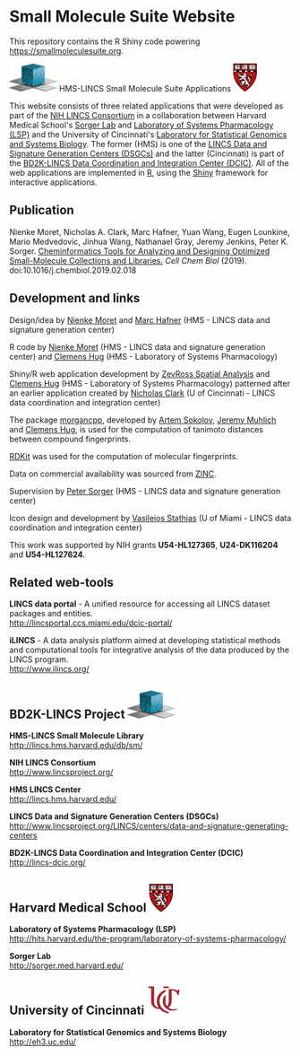 # Small Molecule Suite Website

This repository contains the R Shiny code powering
https://smallmoleculesuite.org.

<p float="left">
<img src="www/sms/assets/img/dcic.png" height="50" width="85" alt="LINCS DCIC">
HMS-LINCS Small Molecule Suite Applications
<img src="www/sms/assets/img/logo_harvard_150.png" height="50" width="42" alt="HMS LINCS Center">
</p>

This website consists of three related applications that were developed as part
of the [NIH LINCS Consortium](http://www.lincsproject.org/) in a collaboration
between Harvard Medical School's [Sorger Lab](http://sorger.med.harvard.edu/)
and [Laboratory of Systems Pharmacology
(LSP)](http://hits.harvard.edu/the-program/laboratory-of-systems-pharmacology/about/)
and the University of Cincinnati's [Laboratory for Statistical Genomics and
Systems Biology](http://eh3.uc.edu/). The former (HMS) is one of the [LINCS Data
and Signature Generation Centers
(DSGCs)](http://www.lincsproject.org/LINCS/centers/data-and-signature-generating-centers)
and the latter (Cincinnati) is part of the [BD2K-LINCS Data Coordination and
Integration Center (DCIC)](http://lincs-dcic.org/). All of the web applications
are implemented in [R](https://www.r-project.org/), using the
[Shiny](https://shiny.rstudio.com/) framework for interactive applications.

## Publication

Nienke Moret, Nicholas A. Clark, Marc Hafner, Yuan Wang, Eugen Lounkine, Mario
Medvedovic, Jinhua Wang, Nathanael Gray, Jeremy Jenkins, Peter K. Sorger.
<a href = "https://www.cell.com/cell-chemical-biology/fulltext/S2451-9456(19)30073-X" target="_blank">
Cheminformatics Tools for Analyzing and Designing Optimized
Small-Molecule Collections and Libraries.</a> *Cell Chem Biol* (2019).
doi:10.1016/j.chembiol.2019.02.018

## Development and links

Design/idea by [Nienke Moret](https://scholar.harvard.edu/nienkemoret) and
[Marc Hafner](https://scholar.harvard.edu/hafner) (HMS - LINCS data and signature generation center)


R code by [Nienke Moret](https://scholar.harvard.edu/nienkemoret) (HMS - LINCS data and signature generation center)
and [Clemens Hug](https://scholar.harvard.edu/clemenshug) (HMS - Laboratory of Systems Pharmacology)


Shiny/R web application development by [ZevRoss Spatial Analysis](www.zevross.com)
and [Clemens Hug](https://scholar.harvard.edu/clemenshug)  (HMS - Laboratory of Systems Pharmacology)
patterned after an earlier application created by
[Nicholas Clark](https://github.com/NicholasClark) (U of Cincinnati - LINCS data
coordination and integration center)


The package [morgancpp](https://github.com/labsyspharm/morgancpp), developed by
[Artem Sokolov](https://scholar.harvard.edu/artem-sokolov/home),
[Jeremy Muhlich](https://scholar.harvard.edu/jmuhlich/home) and
[Clemens Hug](https://scholar.harvard.edu/clemenshug), is used for the computation
of tanimoto distances between compound fingerprints.


[RDKit](https://www.rdkit.org/) was used for the computation of molecular fingerprints.


Data on commercial availability was sourced from [ZINC](http://zinc15.docking.org/).


Supervision by [Peter Sorger](https://sorger.med.harvard.edu/people/peter-sorger-phd/)
(HMS - LINCS data and signature generation center)


Icon design and development by [Vasileios Stathias](http://ccs.miami.edu/team_member/vasileios-vas-stathias/)
(U of Miami - LINCS data coordination and integration center)

This work was supported by NIH grants **U54-HL127365**, **U24-DK116204** and **U54-HL127624**.

## Related web-tools

**LINCS data portal** - A unified resource for accessing all LINCS dataset packages and entities.
<br>http://lincsportal.ccs.miami.edu/dcic-portal/

**iLINCS** - A data analysis platform aimed at developing statistical methods and computational tools for integrative analysis of the data produced by the LINCS program.
<br>http://www.ilincs.org/

## BD2K-LINCS Project <img src="www/sms/assets/img/dcic.png" height = "50" width= "85" alt="BD2K-LINCS">

**HMS-LINCS Small Molecule Library**<br>http://lincs.hms.harvard.edu/db/sm/

**NIH LINCS Consortium**<br>http://www.lincsproject.org/

**HMS LINCS Center**<br>http://lincs.hms.harvard.edu/

**LINCS Data and Signature Generation Centers (DSGCs)**<br>http://www.lincsproject.org/LINCS/centers/data-and-signature-generating-centers

**BD2K-LINCS Data Coordination and Integration Center (DCIC)**<br>http://lincs-dcic.org/<br>

## Harvard Medical School <img src="www/sms/assets/img/logo_harvard_150.png" height = "50" width = "42" alt = "Harvard Medical School">

**Laboratory of Systems Pharmacology (LSP)**<br>http://hits.harvard.edu/the-program/laboratory-of-systems-pharmacology/

**Sorger Lab**<br>http://sorger.med.harvard.edu/

## University of Cincinnati <img src="www/sms/assets/img/uc_logo_crop.png" height = "50" width ="64"  alt = "University of Cincinnati">

**Laboratory for Statistical Genomics and Systems Biology**<br>http://eh3.uc.edu/
